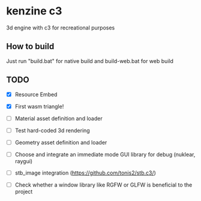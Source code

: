 # kenzine c3
3d engine with c3 for recreational purposes

## How to build
Just run "build.bat" for native build and build-web.bat for web build

## TODO
- [x] Resource Embed
- [x] First wasm triangle!
- [ ] Material asset definition and loader
- [ ] Test hard-coded 3d rendering
- [ ] Geometry asset definition and loader


- [ ] Choose and integrate an immediate mode GUI library for debug (nuklear, raygui)
- [ ] stb_image integration (https://github.com/tonis2/stb.c3/)


- [ ] Check whether a window library like RGFW or GLFW is beneficial to the project

